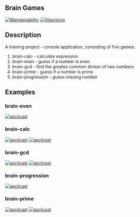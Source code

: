 ## Brain Games

[![Maintainability](https://api.codeclimate.com/v1/badges/018cc8fe2230f13295d9/maintainability)](https://codeclimate.com/github/olgabelykh/frontend-project-lvl1/maintainability)
[![Gitactions](https://github.com/olgabelykh/frontend-project-lvl1/workflows/Node.js%20CI/badge.svg)](https://github.com/olgabelykh/frontend-project-lvl1/actions)

## Description

A training project - console application, consisting of five games:

1. brain-calc - calculate expression
1. brain-even - guess if a number is even
1. brain-gcd - find the greates common divisor of two numbers
1. brain-prime - guess if a number is prime
1. brain-progression - guess missing number

## Examples

### brain-even

[![asciicast](https://asciinema.org/a/344356.svg)](https://asciinema.org/a/344356)

### brain-calc

[![asciicast](https://asciinema.org/a/344398.svg)](https://asciinema.org/a/344398)
[![asciicast](https://asciinema.org/a/344399.svg)](https://asciinema.org/a/344399)

### brain-gcd

[![asciicast](https://asciinema.org/a/344483.svg)](https://asciinema.org/a/344483)
[![asciicast](https://asciinema.org/a/344481.svg)](https://asciinema.org/a/344481)

### brain-progression

[![asciicast](https://asciinema.org/a/344507.svg)](https://asciinema.org/a/344507)

### brain-prime

[![asciicast](https://asciinema.org/a/344522.svg)](https://asciinema.org/a/344522)
[![asciicast](https://asciinema.org/a/344520.svg)](https://asciinema.org/a/344520)
